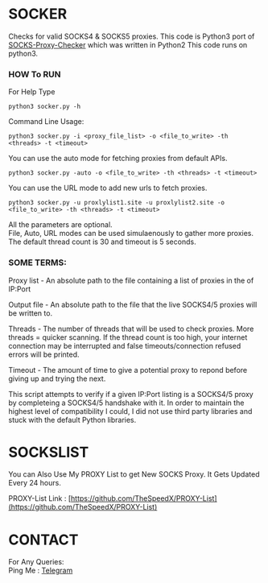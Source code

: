 # SOCKER
Checks for valid SOCKS4 & SOCKS5 proxies.
This code is Python3 port of [SOCKS-Proxy-Checker](https://github.com/BeastsMC/SOCKS-Proxy-Checker/) which was written in Python2
This code runs on python3.

### HOW To RUN
For Help Type
```
python3 socker.py -h
```
Command Line Usage:
```
python3 socker.py -i <proxy_file_list> -o <file_to_write> -th <threads> -t <timeout>
```
You can use the auto mode for fetching proxies from default APIs.
```
python3 socker.py -auto -o <file_to_write> -th <threads> -t <timeout>
```
You can use the URL mode to add new urls to fetch proxies.
```
python3 socker.py -u proxlylist1.site -u proxlylist2.site -o <file_to_write> -th <threads> -t <timeout>
```
All the parameters are optional.  
File, Auto, URL modes can be used simulaenously to gather more proxies.  
The default thread count is 30 and timeout is 5 seconds.  
### SOME TERMS:
Proxy list - An absolute path to the file containing a list of proxies in the of IP:Port  

Output file - An absolute path to the file that the live SOCKS4/5 proxies will be written to.  

Threads - The number of threads that will be used to check proxies. More threads = quicker 
scanning. If the thread count is too high, your internet connection may be interrupted and 
false timeouts/connection refused errors will be printed.  

Timeout - The amount of time to give a potential proxy to repond before giving up and trying 
the next.  

This script attempts to verify if a given IP:Port listing is a SOCKS4/5 proxy by completeing a 
SOCKS4/5 handshake with it. In order to maintain the highest level of compatibility I could, I 
did not use third party libraries and stuck with the default Python libraries.
# SOCKSLIST

You can Also Use My PROXY List to get New SOCKS Proxy. It Gets Updated Every 24 hours.

PROXY-List Link : [https://github.com/TheSpeedX/PROXY-List](https://github.com/TheSpeedX/PROXY-List)


# CONTACT

 For Any Queries:  
        Ping Me : [Telegram](http://t.me/the_space_bar)
